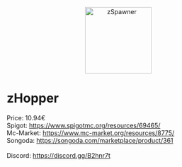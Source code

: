 <p align="center"><img src="http://img.groupez.xyz/zspawner/logo.png" width="150" alt="zSpawner"></p>

# zHopper

Price: 10.94€<br>
Spigot: https://www.spigotmc.org/resources/69465/ <br>
Mc-Market: https://www.mc-market.org/resources/8775/ <br>
Songoda: https://songoda.com/marketplace/product/361 <br>
<br>
Discord: https://discord.gg/B2hnr7t<br>
